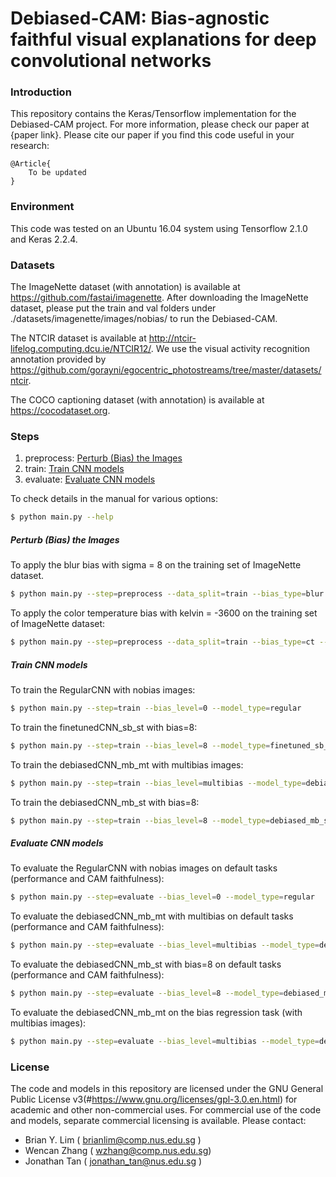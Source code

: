 
# Debiased-CAM: Bias-agnostic faithful visual explanations for deep convolutional networks

### Introduction

This repository contains the Keras/Tensorflow implementation for the Debiased-CAM project. For more information, please check our paper at {paper link}. Please cite our paper if you find this code useful in your research:

	@Article{
	    To be updated
	}

### Environment

This code was tested on an Ubuntu 16.04 system using Tensorflow 2.1.0 and Keras 2.2.4.

### Datasets

The ImageNette dataset (with annotation) is available at https://github.com/fastai/imagenette. After downloading the ImageNette dataset, please put the train and val folders under ./datasets/imagenette/images/nobias/ to run the Debiased-CAM.

The NTCIR dataset is available at http://ntcir-lifelog.computing.dcu.ie/NTCIR12/. We use the visual activity recognition annotation provided by https://github.com/gorayni/egocentric_photostreams/tree/master/datasets/ntcir.

The COCO captioning dataset (with annotation) is available at https://cocodataset.org.


### Steps
1. preprocess: [Perturb (Bias) the Images](#Perturb)
2. train: [Train CNN models](#Train)
3. evaluate: [Evaluate CNN models](#Evaluate)

To check details in the manual for various options:
```sh
$ python main.py --help
```

##### Perturb (Bias) the Images
To apply the blur bias with sigma = 8 on the training set of ImageNette dataset. 
```sh
$ python main.py --step=preprocess --data_split=train --bias_type=blur --bias_level=8
```
To apply the color temperature bias with kelvin = -3600 on the training set of ImageNette dataset:
```sh
$ python main.py --step=preprocess --data_split=train --bias_type=ct --bias_level=-3600
```

##### Train CNN models
To train the RegularCNN with nobias images:
```sh
$ python main.py --step=train --bias_level=0 --model_type=regular 
```
To train the finetunedCNN_sb_st with bias=8:
```sh
$ python main.py --step=train --bias_level=8 --model_type=finetuned_sb_st 
```
To train the debiasedCNN_mb_mt with multibias images:
```sh
$ python main.py --step=train --bias_level=multibias --model_type=debiased_mb_mt 
```
To train the debiasedCNN_mb_st with bias=8:
```sh
$ python main.py --step=train --bias_level=8 --model_type=debiased_mb_st 
```

##### Evaluate CNN models
To evaluate the RegularCNN with nobias images on default tasks (performance and CAM faithfulness):
```sh
$ python main.py --step=evaluate --bias_level=0 --model_type=regular
```
To evaluate the debiasedCNN_mb_mt with multibias on default tasks (performance and CAM faithfulness):
```sh
$ python main.py --step=evaluate --bias_level=multibias --model_type=debiased_mb_mt
```
To evaluate the debiasedCNN_mb_st with bias=8 on default tasks (performance and CAM faithfulness):
```sh
$ python main.py --step=evaluate --bias_level=8 --model_type=debiased_mb_st
```
To evaluate the debiasedCNN_mb_mt on the bias regression task (with multibias images):
```sh
$ python main.py --step=evaluate --bias_level=multibias --model_type=debiased_mb_mt --eval_mode=regression
```

### License
The code and models in this repository are licensed under the GNU General Public License v3(#https://www.gnu.org/licenses/gpl-3.0.en.html) for academic and other non-commercial uses. For commercial use of the code and models, separate commercial licensing is available. Please contact:
- Brian Y. Lim ( brianlim@comp.nus.edu.sg )
- Wencan Zhang ( wzhang@comp.nus.edu.sg)
- Jonathan Tan ( jonathan_tan@nus.edu.sg )
